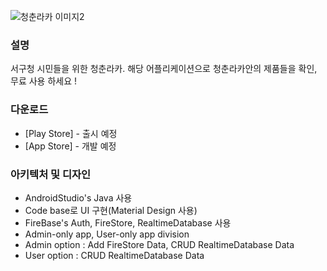 ![청춘라카 이미지2](https://user-images.githubusercontent.com/74092089/183820912-a428d1af-46ae-42f0-b378-f7568a9ed295.png)

### 설명

서구청 시민들을 위한 청춘라카. 해당 어플리케이션으로 청춘라카안의 제품들을 확인, 무료 사용 하세요 !

### 다운로드

+ [Play Store] - 출시 예정
+ [App Store] - 개발 예정
### 아키텍처 및 디자인

+ AndroidStudio's Java 사용
+ Code base로 UI 구현(Material Design 사용)
+ FireBase's Auth, FireStore, RealtimeDatabase 사용
+ Admin-only app, User-only app division
+ Admin option : Add FireStore Data, CRUD RealtimeDatabase Data
+ User option : CRUD RealtimeDatabase Data
